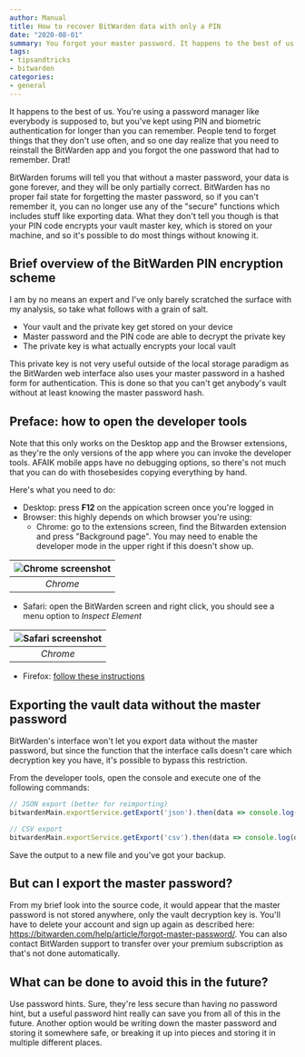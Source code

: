 ```yaml
---
author: Manual
title: How to recover BitWarden data with only a PIN
date: "2020-08-01"
summary: You forgot your master password. It happens to the best of us. Don't worry about your passwords however, for there is a way to recover them if you still remember your PIN
tags: 
- tipsandtricks
- bitwarden
categories:
- general
---
```


It happens to the best of us. You're using a password manager like everybody is supposed to, but you've kept using PIN and biometric authentication for longer than you can remember. People tend to forget things that they don't use often, and so one day realize that you need to reinstall the BitWarden app and you forgot the one password that had to remember. Drat!

BitWarden forums will tell you that without a master password, your data is gone forever, and they will be only partially correct. BitWarden has no proper fail state for forgetting the master password, so if you can't remember it, you can no longer use any of the "secure" functions which includes stuff like exporting data. What they don't tell you though is that your PIN code encrypts your vault master key, which is stored on your machine, and so it's possible to do most things without knowing it.

## Brief overview of the BitWarden PIN encryption scheme

I am by no means an expert and I've only barely scratched the surface with my analysis, so take what follows with a grain of salt.

* Your vault and the private key get stored on your device
* Master password and the PIN code are able to decrypt the private key
* The private key is what actually encrypts your local vault

This private key is not very useful outside of the local storage paradigm as the BitWarden web interface also uses your master password in a hashed form for authentication. This is done so that you can't get anybody's vault without at least knowing the master password hash.

## Preface: how to open the developer tools

Note that this only works on the Desktop app and the Browser extensions, as they're the only versions of the app where you can invoke the developer tools. AFAIK mobile apps have no debugging options, so there's not much that you can do with thosebesides copying everything by hand.

Here's what you need to do:

* Desktop: press **F12** on the appication screen once you're logged in
* Browser: this highly depends on which browser you're using:
  * Chrome: go to the extensions screen, find the Bitwarden extension and press "Background page". You may need to enable the developer mode in the upper right if this doesn't show up.

| ![Chrome screenshot](/post_files/bitwarden-get-your-passwords-back/chrome.png) |
|:--:|
| *Chrome* |

  * Safari: open the BitWarden screen and right click, you should see a menu option to *Inspect Element*

| ![Safari screenshot](/post_files/bitwarden-get-your-passwords-back/safari.png) |
|:--:|
| *Chrome* |

  * Firefox: [follow these instructions](https://stackoverflow.com/questions/30752698/how-can-open-firefox-developer-tools-in-my-extensions-sidebar)

## Exporting the vault data without the master password

BitWarden's interface won't let you export data without the master password, but since the function that the interface calls doesn't care which decryption key you have, it's possible to bypass this restriction.

From the developer tools, open the console and execute one of the following commands:

```js
// JSON export (better for reimporting)
bitwardenMain.exportService.getExport('json').then(data => console.log(data))

// CSV export
bitwardenMain.exportService.getExport('csv').then(data => console.log(data))
```

Save the output to a new file and you've got your backup.

## But can I export the master password?

From my brief look into the source code, it would appear that the master password is not stored anywhere, only the vault decryption key is. You'll have to delete your account and sign up again as described here: <https://bitwarden.com/help/article/forgot-master-password/>. You can also contact BitWarden support to transfer over your premium subscription as that's not done automatically.

## What can be done to avoid this in the future?

Use password hints. Sure, they're less secure than having no password hint, but a useful password hint really can save you from all of this in the future. Another option would be writing down the master password and storing it somewhere safe, or breaking it up into pieces and storing it in multiple different places.

